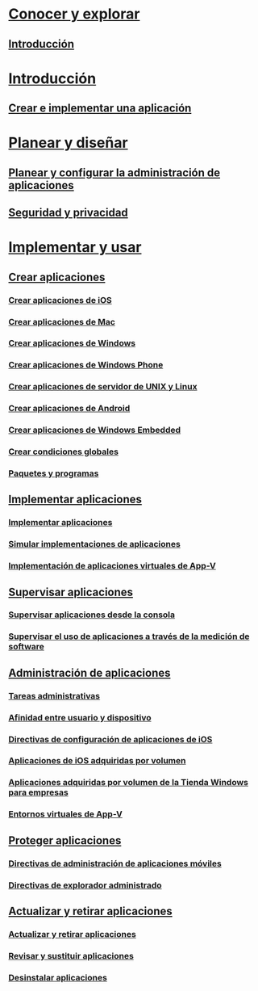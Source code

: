 # [Conocer y explorar](understand/introduction-to-application-management.md)
## [Introducción](understand/introduction-to-application-management.md)

# [Introducción](get-started/create-and-deploy-an-application.md)
## [Crear e implementar una aplicación](get-started/create-and-deploy-an-application.md)

# [Planear y diseñar](plan-design/plan-for-and-configure-application-management.md)
## [Planear y configurar la administración de aplicaciones](plan-design/plan-for-and-configure-application-management.md)
## [Seguridad y privacidad](plan-design/security-and-privacy-for-application-management.md)

# [Implementar y usar](deploy-use/create-applications.md)

## [Crear aplicaciones](deploy-use/create-applications.md)
### [Crear aplicaciones de iOS](get-started/creating-ios-applications.md)
### [Crear aplicaciones de Mac](get-started/creating-mac-computer-applications.md)
### [Crear aplicaciones de Windows](get-started/creating-windows-applications.md)
### [Crear aplicaciones de Windows Phone](get-started/creating-windows-phone-applications.md)
### [Crear aplicaciones de servidor de UNIX y Linux](get-started/creating-linux-and-unix-server-applications.md)
### [Crear aplicaciones de Android](get-started/creating-android-applications.md)
### [Crear aplicaciones de Windows Embedded](get-started/creating-windows-embedded-applications.md)
### [Crear condiciones globales](deploy-use/create-global-conditions.md)
### [Paquetes y programas](deploy-use/packages-and-programs.md)

## [Implementar aplicaciones](deploy-use/deploy-applications.md)
### [Implementar aplicaciones](deploy-use/deploy-applications.md)
### [Simular implementaciones de aplicaciones](deploy-use/simulate-application-deployments.md)
### [Implementación de aplicaciones virtuales de App-V](get-started/deploying-app-v-virtual-applications.md)

## [Supervisar aplicaciones](deploy-use/monitor-applications-from-the-console.md)
### [Supervisar aplicaciones desde la consola](deploy-use/monitor-applications-from-the-console.md)
### [Supervisar el uso de aplicaciones a través de la medición de software](deploy-use/monitor-app-usage-with-software-metering.md)

## [Administración de aplicaciones](deploy-use/management-tasks-applications.md)
### [Tareas administrativas](deploy-use/management-tasks-applications.md)
### [Afinidad entre usuario y dispositivo](deploy-use/link-users-and-devices-with-user-device-affinity.md)
### [Directivas de configuración de aplicaciones de iOS](deploy-use/configure-ios-apps-with-app-configuration-policies.md)
### [Aplicaciones de iOS adquiridas por volumen](deploy-use/manage-volume-purchased-ios-apps.md)
### [Aplicaciones adquiridas por volumen de la Tienda Windows para empresas](deploy-use/manage-apps-from-the-windows-store-for-business.md)
### [Entornos virtuales de App-V](deploy-use/create-app-v-virtual-environments.md)

## [Proteger aplicaciones](deploy-use/protect-apps-using-mam-policies.md)
### [Directivas de administración de aplicaciones móviles](deploy-use/protect-apps-using-mam-policies.md)
### [Directivas de explorador administrado](deploy-use/manage-internet-access-using-managed-browser-policies.md)

## [Actualizar y retirar aplicaciones](deploy-use/update-and-retire-applications.md)
### [Actualizar y retirar aplicaciones](deploy-use/update-and-retire-applications.md)
### [Revisar y sustituir aplicaciones](deploy-use/revise-and-supersede-applications.md)
### [Desinstalar aplicaciones](deploy-use/uninstall-applications.md)






<!--HONumber=Nov16_HO1-->


